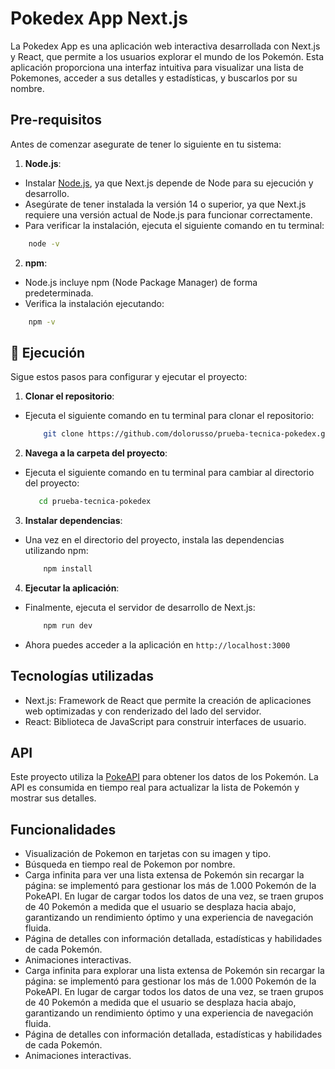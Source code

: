 # Pokedex App Next.js
La Pokedex App es una aplicación web interactiva desarrollada con Next.js y React, que permite a los usuarios explorar el mundo de los Pokemón. Esta aplicación proporciona una interfaz intuitiva para visualizar una lista de Pokemones, acceder a sus detalles y estadísticas, y buscarlos por su nombre.

## Pre-requisitos
Antes de comenzar asegurate de tener lo siguiente en tu sistema:

1. **Node.js**:
- Instalar [Node.js](https://nodejs.org/en), ya que Next.js depende de Node para su ejecución y desarrollo.
- Asegúrate de tener instalada la versión 14 o superior, ya que Next.js requiere una versión actual de Node.js para funcionar correctamente.
- Para verificar la instalación, ejecuta el siguiente comando en tu terminal:
 ```bash
     node -v
 ```
2. **npm**:
- Node.js incluye npm (Node Package Manager) de forma predeterminada.
- Verifica la instalación ejecutando:
 ```bash
     npm -v
 ```
## 🚀 Ejecución
Sigue estos pasos para configurar y ejecutar el proyecto:

1. **Clonar el repositorio**:
- Ejecuta el siguiente comando en tu terminal para clonar el repositorio:
   ```bash
       git clone https://github.com/dolorusso/prueba-tecnica-pokedex.git
   ```
2. **Navega a la carpeta del proyecto**:
- Ejecuta el siguiente comando en tu terminal para cambiar al directorio del proyecto:
  ```bash
     cd prueba-tecnica-pokedex
  ```
3. **Instalar dependencias**:
- Una vez en el directorio del proyecto, instala las dependencias utilizando npm:
    ```bash
        npm install
    ```
4. **Ejecutar la aplicación**:
- Finalmente, ejecuta el servidor de desarrollo de Next.js:
    ```bash
        npm run dev
    ```
- Ahora puedes acceder a la aplicación en  `http://localhost:3000`

## Tecnologías utilizadas
- Next.js: Framework de React que permite la creación de aplicaciones web optimizadas y con renderizado del lado del servidor.
- React: Biblioteca de JavaScript para construir interfaces de usuario.

## API 
Este proyecto utiliza la [PokeAPI](https://pokeapi.co/) para obtener los datos de los Pokemón. La API es consumida en tiempo real para actualizar la lista de Pokemón y mostrar sus detalles.

## Funcionalidades
- Visualización de Pokemon en tarjetas con su imagen y tipo.
- Búsqueda en tiempo real de Pokemon por nombre.
- Carga infinita para ver una lista extensa de Pokemón sin recargar la página: se implementó para gestionar los más de 1.000 Pokemón de la PokeAPI. En lugar de cargar todos los datos de una vez, se traen grupos de 40 Pokemón a medida que el usuario se desplaza hacia abajo, garantizando un rendimiento óptimo y una experiencia de navegación fluida.
- Página de detalles con información detallada, estadísticas y habilidades de cada Pokemón.
- Animaciones interactivas.
- Carga infinita para explorar una lista extensa de Pokemón sin recargar la página: se implementó para gestionar los más de 1.000 Pokemón de la PokeAPI. En lugar de cargar todos los datos de una vez, se traen grupos de 40 Pokemón a medida que el usuario se desplaza hacia abajo, garantizando un rendimiento óptimo y una experiencia de navegación fluida.
- Página de detalles con información detallada, estadísticas y habilidades de cada Pokemón.
- Animaciones interactivas.

